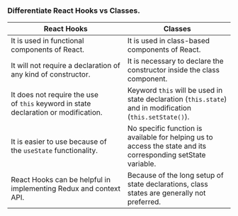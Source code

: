 ### Differentiate React Hooks vs Classes.

| React Hooks | Classes |
| --- | --- |
| It is used in functional components of React. | It is used in class-based components of React. |
| It will not require a declaration of any kind of constructor. | It is necessary to declare the constructor inside the class component. |
| It does not require the use of `this` keyword in state declaration or modification. | Keyword `this` will be used in state declaration (`this.state`) and in modification (`this.setState()`). |
| It is easier to use because of the `useState` functionality. | No specific function is available for helping us to access the state and its corresponding setState variable. |
| React Hooks can be helpful in implementing Redux and context API. | Because of the long setup of state declarations, class states are generally not preferred. |